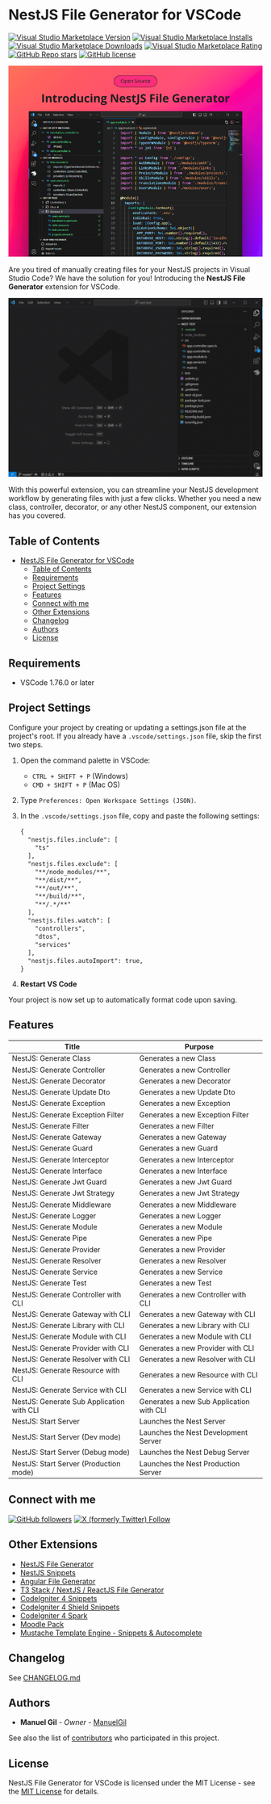 # NestJS File Generator for VSCode

[![Visual Studio Marketplace Version](https://img.shields.io/visual-studio-marketplace/v/imgildev.vscode-nestjs-generator?style=for-the-badge&label=VS%20Marketplace&logo=visual-studio-code)](https://marketplace.visualstudio.com/items?itemName=imgildev.vscode-nestjs-generator)
[![Visual Studio Marketplace Installs](https://img.shields.io/visual-studio-marketplace/i/imgildev.vscode-nestjs-generator?style=for-the-badge&logo=visual-studio-code)](https://marketplace.visualstudio.com/items?itemName=imgildev.vscode-nestjs-generator)
[![Visual Studio Marketplace Downloads](https://img.shields.io/visual-studio-marketplace/d/imgildev.vscode-nestjs-generator?style=for-the-badge&logo=visual-studio-code)](https://marketplace.visualstudio.com/items?itemName=imgildev.vscode-nestjs-generator)
[![Visual Studio Marketplace Rating](https://img.shields.io/visual-studio-marketplace/r/imgildev.vscode-nestjs-generator?style=for-the-badge&logo=visual-studio-code)](https://marketplace.visualstudio.com/items?itemName=imgildev.vscode-nestjs-generator&ssr=false#review-details)
[![GitHub Repo stars](https://img.shields.io/github/stars/ManuelGil/vscode-nestjs-generator?style=for-the-badge&logo=github)](https://github.com/ManuelGil/vscode-nestjs-generator)
[![GitHub license](https://img.shields.io/github/license/ManuelGil/vscode-nestjs-generator?style=for-the-badge&logo=github)](https://github.com/ManuelGil/vscode-nestjs-generator/blob/main/LICENSE)

![banner](https://raw.githubusercontent.com/ManuelGil/vscode-nestjs-generator/main/docs/images/banner.png)

Are you tired of manually creating files for your NestJS projects in Visual Studio Code? We have the solution for you! Introducing the **NestJS File Generator** extension for VSCode.

![demo](https://raw.githubusercontent.com/ManuelGil/vscode-nestjs-generator/main/docs/images/demo.gif)

With this powerful extension, you can streamline your NestJS development workflow by generating files with just a few clicks. Whether you need a new class, controller, decorator, or any other NestJS component, our extension has you covered.

## Table of Contents

- [NestJS File Generator for VSCode](#nestjs-file-generator-for-vscode)
  - [Table of Contents](#table-of-contents)
  - [Requirements](#requirements)
  - [Project Settings](#project-settings)
  - [Features](#features)
  - [Connect with me](#connect-with-me)
  - [Other Extensions](#other-extensions)
  - [Changelog](#changelog)
  - [Authors](#authors)
  - [License](#license)

## Requirements

- VSCode 1.76.0 or later

## Project Settings

Configure your project by creating or updating a settings.json file at the project's root. If you already have a `.vscode/settings.json` file, skip the first two steps.

1. Open the command palette in VSCode:
   - `CTRL + SHIFT + P` (Windows)
   - `CMD + SHIFT + P` (Mac OS)

2. Type `Preferences: Open Workspace Settings (JSON)`.

3. In the `.vscode/settings.json` file, copy and paste the following settings:

    ```jsonc
    {
      "nestjs.files.include": [
        "ts"
      ],
      "nestjs.files.exclude": [
        "**/node_modules/**",
        "**/dist/**",
        "**/out/**",
        "**/build/**",
        "**/.*/**"
      ],
      "nestjs.files.watch": [
        "controllers",
        "dtos",
        "services"
      ],
      "nestjs.files.autoImport": true,
    }
    ```

4. **Restart VS Code**

Your project is now set up to automatically format code upon saving.

## Features

| Title                                     | Purpose                                  |
| ----------------------------------------- | ---------------------------------------- |
| NestJS: Generate Class                    | Generates a new Class                    |
| NestJS: Generate Controller               | Generates a new Controller               |
| NestJS: Generate Decorator                | Generates a new Decorator                |
| NestJS: Generate Update Dto               | Generates a new Update Dto               |
| NestJS: Generate Exception                | Generates a new Exception                |
| NestJS: Generate Exception Filter         | Generates a new Exception Filter         |
| NestJS: Generate Filter                   | Generates a new Filter                   |
| NestJS: Generate Gateway                  | Generates a new Gateway                  |
| NestJS: Generate Guard                    | Generates a new Guard                    |
| NestJS: Generate Interceptor              | Generates a new Interceptor              |
| NestJS: Generate Interface                | Generates a new Interface                |
| NestJS: Generate Jwt Guard                | Generates a new Jwt Guard                |
| NestJS: Generate Jwt Strategy             | Generates a new Jwt Strategy             |
| NestJS: Generate Middleware               | Generates a new Middleware               |
| NestJS: Generate Logger                   | Generates a new Logger                   |
| NestJS: Generate Module                   | Generates a new Module                   |
| NestJS: Generate Pipe                     | Generates a new Pipe                     |
| NestJS: Generate Provider                 | Generates a new Provider                 |
| NestJS: Generate Resolver                 | Generates a new Resolver                 |
| NestJS: Generate Service                  | Generates a new Service                  |
| NestJS: Generate Test                     | Generates a new Test                     |
| NestJS: Generate Controller with CLI      | Generates a new Controller with CLI      |
| NestJS: Generate Gateway with CLI         | Generates a new Gateway with CLI         |
| NestJS: Generate Library with CLI         | Generates a new Library with CLI         |
| NestJS: Generate Module with CLI          | Generates a new Module with CLI          |
| NestJS: Generate Provider with CLI        | Generates a new Provider with CLI        |
| NestJS: Generate Resolver with CLI        | Generates a new Resolver with CLI        |
| NestJS: Generate Resource with CLI        | Generates a new Resource with CLI        |
| NestJS: Generate Service with CLI         | Generates a new Service with CLI         |
| NestJS: Generate Sub Application with CLI | Generates a new Sub Application with CLI |
| NestJS: Start Server                      | Launches the Nest Server                 |
| NestJS: Start Server (Dev mode)           | Launches the Nest Development Server     |
| NestJS: Start Server (Debug mode)         | Launches the Nest Debug Server           |
| NestJS: Start Server (Production mode)    | Launches the Nest Production Server      |

## Connect with me

[![GitHub followers](https://img.shields.io/github/followers/ManuelGil?style=for-the-badge&logo=github)](https://github.com/ManuelGil)
[![X (formerly Twitter) Follow](https://img.shields.io/twitter/follow/imgildev?style=for-the-badge&logo=x)](https://twitter.com/imgildev)

## Other Extensions

- [NestJS File Generator](https://marketplace.visualstudio.com/items?itemName=imgildev.vscode-nestjs-generator)
- [NestJS Snippets](https://marketplace.visualstudio.com/items?itemName=imgildev.vscode-nestjs-snippets-extension)
- [Angular File Generator](https://marketplace.visualstudio.com/items?itemName=imgildev.vscode-angular-generator)
- [T3 Stack / NextJS / ReactJS File Generator](https://marketplace.visualstudio.com/items?itemName=imgildev.vscode-nextjs-generator)
- [CodeIgniter 4 Snippets](https://marketplace.visualstudio.com/items?itemName=imgildev.vscode-codeigniter4-snippets)
- [CodeIgniter 4 Shield Snippets](https://marketplace.visualstudio.com/items?itemName=imgildev.vscode-codeigniter4-shield-snippets)
- [CodeIgniter 4 Spark](https://marketplace.visualstudio.com/items?itemName=imgildev.vscode-codeigniter4-spark)
- [Moodle Pack](https://marketplace.visualstudio.com/items?itemName=imgildev.vscode-moodle-snippets)
- [Mustache Template Engine - Snippets & Autocomplete](https://marketplace.visualstudio.com/items?itemName=imgildev.vscode-mustache-snippets)

## Changelog

See [CHANGELOG.md](./CHANGELOG.md)

## Authors

- **Manuel Gil** - _Owner_ - [ManuelGil](https://github.com/ManuelGil)

See also the list of [contributors](https://github.com/ManuelGil/vscode-nestjs-generator/contributors) who participated in this project.

## License

NestJS File Generator for VSCode is licensed under the MIT License - see the [MIT License](https://opensource.org/licenses/MIT) for details.
